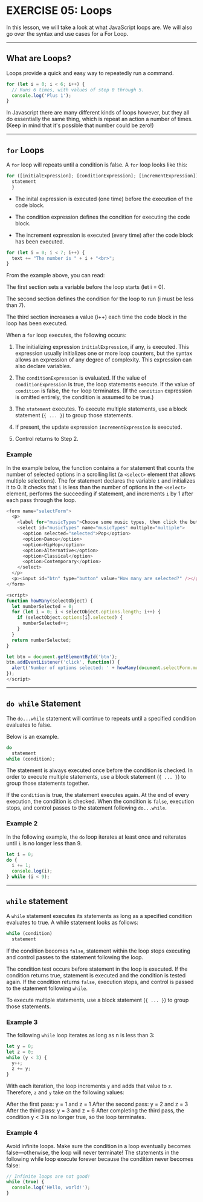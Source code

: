 # EXERCISE 05: Loops

In this lesson, we will take a look at what JavaScript loops are. We will also go over the syntax and use cases for a For Loop.

---

## What are Loops?

Loops provide a quick and easy way to repeatedly run a command.

```javascript
for (let i = 0; i < 6; i++) {
  // Runs 6 times, with values of step 0 through 5.
  console.log('Plus 1');
}

```

In Javascript there are many different kinds of loops however, but they all do essentially the same thing, which is repeat an action a number of times. (Keep in mind that it's possible that number could be zero!)

---

## `for` Loops

A `for` loop will repeats until a condition is false. A `for` loop looks like this:

```javascript
for ([initialExpression]; [conditionExpression]; [incrementExpression]) {
  statement
  }
```

- The inital expression is executed (one time) before the execution of the code block.

- The condition expression defines the condition for executing the code block.

- The increment expression is executed (every time) after the code block has been executed.

```javascript
for (let i = 0; i < 7; i++) {
  text += "The number is " + i + "<br>";
}
```

From the example above, you can read:

The first section sets a variable before the loop starts (let i = 0).

The second section defines the condition for the loop to run (i must be less than 7).

The third section increases a value (i++) each time the code block in the loop has been executed.

When a `for` loop executes, the following occurs:

1. The initializing expression `initialExpression`, if any, is executed. This expression usually initializes one or more loop counters, but the syntax allows an expression of any degree of complexity. This expression can also declare variables.

2. The `conditionExpression`  is evaluated. If the value of `conditionExpression` is true, the loop statements execute. If the value of `condition` is false, the `for` loop terminates. (If the `condition` expression is omitted entirely, the condition is assumed to be true.)

3. The `statement` executes. To execute multiple statements, use a block statement (`{ ... }`) to group those statements.

4. If present, the update expression `incrementExpression` is executed.

5. Control returns to Step 2.

### Example

In the example below, the function contains a `for` statement that counts the number of selected options in a scrolling list (a `<select>` element that allows multiple selections). The for statement declares the variable `i` and initializes it to 0. It checks that `i` is less than the number of options in the `<select>` element, performs the succeeding if statement, and increments `i` by 1 after each pass through the loop.

```javascript
<form name="selectForm">
  <p>
    <label for="musicTypes">Choose some music types, then click the button below:</label>
    <select id="musicTypes" name="musicTypes" multiple="multiple">
      <option selected="selected">Pop</option>
      <option>Dance</option>
      <option>HipHop</option>
      <option>Alternative</option>
      <option>Classical</option>
      <option>Contemporary</option>
    </select>
  </p>
  <p><input id="btn" type="button" value="How many are selected?" /></p>
</form>

<script>
function howMany(selectObject) {
  let numberSelected = 0;
  for (let i = 0; i < selectObject.options.length; i++) {
    if (selectObject.options[i].selected) {
      numberSelected++;
    }
  }
  return numberSelected;
}

let btn = document.getElementById('btn');
btn.addEventListener('click', function() {
  alert('Number of options selected: ' + howMany(document.selectForm.musicTypes));
});
</script>

```

---

## `do while` Statement

The `do...while` statement will continue to repeats until a specified condition evaluates to false.

Below is an example.

```js
do
  statement
while (condition);

```

The statement is always executed once before the condition is checked. In order to execute multiple statements, use a block statement (`{ ... }`) to group those statements together.

If the `condition` is true, the statement executes again. At the end of every execution, the condition is checked. When the condition is `false`, execution stops, and control passes to the statement following `do...while`.

### Example 2

In the following example, the `do` loop iterates at least once and reiterates until `i` is no longer less than 9.

```js
let i = 0;
do {
  i += 1;
  console.log(i);
} while (i < 9);
```

---

## `while` statement

A `while` statement executes its statements as long as a specified condition evaluates to true. A while statement looks as follows:

```js
while (condition)
  statement
```

If the condition becomes `false`, statement within the loop stops executing and control passes to the statement following the loop.

The condition test occurs before statement in the loop is executed. If the condition returns true, statement is executed and the condition is tested again. If the condition returns `false`, execution stops, and control is passed to the statement following `while`.

To execute multiple statements, use a block statement (`{ ... }`) to group those statements.

### Example 3

The following `while` loop iterates as long as n is less than 3:

```js
let y = 0;
let z = 0;
while (y < 3) {
  y++;
  z += y;
}
```

With each iteration, the loop increments `y` and adds that value to `z`. Therefore, `z` and `y` take on the following values:

After the first pass: y = 1 and z = 1
After the second pass: y = 2 and z = 3
After the third pass: y = 3 and z = 6
After completing the third pass, the condition y < 3 is no longer true, so the loop terminates.

### Example 4

Avoid infinite loops. Make sure the condition in a loop eventually becomes false—otherwise, the loop will never terminate! The statements in the following while loop execute forever because the condition never becomes false:

```js
// Infinite loops are not good!
while (true) {
  console.log('Hello, world!');
}
```
